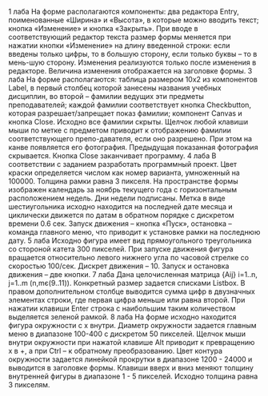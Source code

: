 1 лаба
На форме располагаются компоненты: два редактора Entry, поименованные «Ширина» и «Высота», в которые можно вводить текст; кнопка «Изменение» и кнопка «Закрыть». При вводе в соответствующий редактор текста размер формы меняется при нажатии кнопки «Изменение» на длину введенной строки: если введены только цифры, то в большую сторону, если только буквы – то в мень-шую сторону. Изменения реализуются только после изменения в редакторе. Величина изменения отображается на заголовке формы.
3 лаба
На форме располагаются: таблица размером 10х2 из компонентов Label, в первый столбец которой занесены названия учебных дисциплин, во второй – фамилии ведущих эти предметы преподавателей; каждой фамилии соответствует кнопка Checkbutton, которая разрешает/запрещает показ фамилии; компонент Canvas и кнопка Close. Исходно все фамилии скрыты. Щелчок любой клавиши мыши по метке с предметом приводит к отображению фамилии соответствующего препо-давателя, если оно разрешено. При этом на канве появляется его фотография. Предыдущая показанная фотография скрывается. Кнопка Close заканчивает программу.
4 лаба
В соответствии с заданием разработать программный проект. Цвет краски определяется числом как номер варианта, умноженный на 100000. Толщина рамки равна 3 пикселя.
На пространстве формы изображен календарь за ноябрь текущего года с горизонтальным расположением недель. Дни недели подписаны. Метка в виде шестиугольника исходно находится на последней дате месяца и циклически движется по датам в обратном порядке с дискретом времени 0.6 сек. Запуск движения – кнопка «Пуск», остановка – команда главного меню, что приводит к установке рамки на последнюю дату.
5 лаба
Исходно фигура имеет вид прямоугольного треугольника со стороной катета 300 пикселей. При запуске движения фигура вращается относительно левого нижнего угла по часовой стрелке со скоростью 100/сек. Дискрет движения – 10. Запуск и остановка движения – две кнопки.
7 лаба
Дана целочисленная матрица {Aij} i=1..n, j=1..m (n,mє(9..11)). Конкретный размер задается списками Listbox. В правом дополнительном столбце выводится сумма цифр в двузначных элементах строки, где первая цифра меньше или равна второй. При нажатии клавиши Enter строка с наибольшим таким количеством выделяется зеленой рамкой.
8 лаба
На форме исходно находится фигура окружности с х внутри. Диаметр окружности задается главным меню в диапазоне 100-400 с дискретом 50 пикселей. Щелчок мыши внутри окружности при нажатой клавише Alt приводит к превращению х в +, а при Ctrl – к обратному преобразованию. Цвет контура окружности задается линейкой прокрутки в диапазоне 1200 - 24000 и выводится в заголовке формы. Клавиши вверх и вниз меняют толщину внутренней фигуры в диапазоне 1 - 5 пикселей. Исходно толщина равна 3 пикселям.
